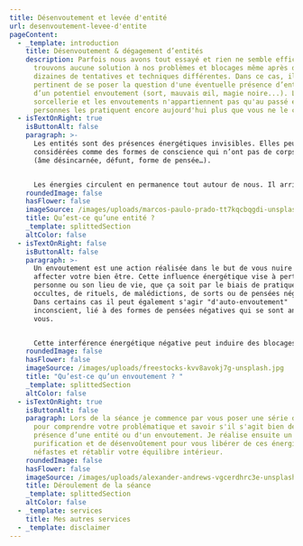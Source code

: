 ```yaml
---
title: Désenvoutement et levée d'entité
url: desenvoutement-levee-d'entite
pageContent:
  - _template: introduction
    title: Désenvoutement & dégagement d’entités
    description: Parfois nous avons tout essayé et rien ne semble efficace. Nous ne
      trouvons aucune solution à nos problèmes et blocages même après des
      dizaines de tentatives et techniques différentes. Dans ce cas, il est
      pertinent de se poser la question d'une éventuelle présence d’entité ou
      d’un potentiel envoutement (sort, mauvais œil, magie noire...). La
      sorcellerie et les envoutements n'appartiennent pas qu'au passé et des
      personnes les pratiquent encore aujourd'hui plus que vous ne le croyez.
  - isTextOnRight: true
    isButtonAlt: false
    paragraph: >-
      Les entités sont des présences énergétiques invisibles. Elles peuvent être
      considérées comme des formes de conscience qui n’ont pas de corps physique
      (âme désincarnée, défunt, forme de pensée…). 


      Les énergies circulent en permanence tout autour de nous. Il arrive que des énergies étrangères, énergies parasites, entités, entrent dans notre environnement et notre champs énergétique. En effet, lorsque nos vibrations baissent, notre « système immunitaire énergétique » et nos protections énergétiques s’affaiblissent et peuvent laisser la porte ouverte à des entités qui viennent s’accrocher à nous. Toutes les entités ne sont pas malveillantes, cependant, une entité qui reste accrochée à nous va nous pomper notre énergie et affecter notre bien-être. Elles peuvent avoir différents impacts dans notre vie et provoquer des perturbations émotionnelles et physiques (troubles de l’humeur, tristesse et dépression, problèmes de santé et fatigue inexpliqués…). C’est pourquoi il est important de s’en débarrasser, en se purifiant et en se protégeant régulièrement.
    roundedImage: false
    hasFlower: false
    imageSource: /images/uploads/marcos-paulo-prado-tt7kqcbqgdi-unsplash-1-.jpg
    title: Qu’est-ce qu’une entité ?
    _template: splittedSection
    altColor: false
  - isTextOnRight: false
    isButtonAlt: false
    paragraph: >-
      Un envoutement est une action réalisée dans le but de vous nuire et
      affecter votre bien être. Cette influence énergétique vise à perturber la
      personne ou son lieu de vie, que ça soit par le biais de pratiques
      occultes, de rituels, de malédictions, de sorts ou de pensées négatives.
      Dans certains cas il peut également s'agir "d'auto-envoutement"
      inconscient, lié à des formes de pensées négatives qui se sont ancrées en
      vous.


      Cette interférence énergétique négative peut induire des blocages répétitifs, un sentiment de malchance, des problèmes relationnels et financiers, des perturbations émotionnelles, une fatigue intense ainsi que des problèmes de santé inexpliqués… En effet, un envoutement peut avoir un impact profond sur plusieurs aspects de votre vie (voire tous) que ça soit relationnel, amoureux, professionnel, matériel, physique, psychologique...
    roundedImage: false
    hasFlower: false
    imageSource: /images/uploads/freestocks-kvv8avokj7g-unsplash.jpg
    title: "Qu’est-ce qu’un envoutement ? "
    _template: splittedSection
    altColor: false
  - isTextOnRight: true
    isButtonAlt: false
    paragraph: Lors de la séance je commence par vous poser une série de questions
      pour comprendre votre problématique et savoir s'il s'agit bien de la
      présence d’une entité ou d'un envoutement. Je réalise ensuite un rituel de
      purification et de désenvoûtement pour vous libérer de ces énergies
      néfastes et rétablir votre équilibre intérieur.
    roundedImage: false
    hasFlower: false
    imageSource: /images/uploads/alexander-andrews-vgcerdhrc3e-unsplash.jpg
    title: Déroulement de la séance
    _template: splittedSection
    altColor: false
  - _template: services
    title: Mes autres services
  - _template: disclaimer
---
```

